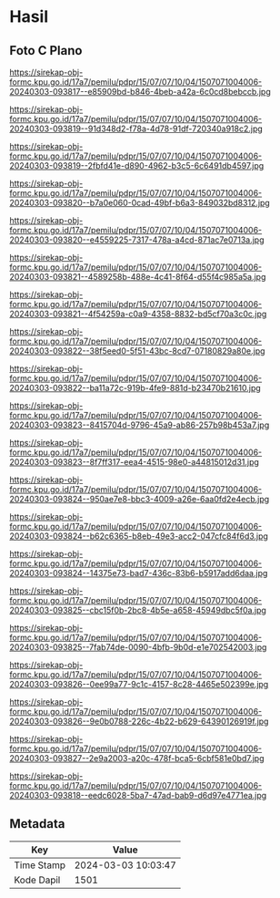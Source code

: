 # Hasil

## Foto C Plano

https://sirekap-obj-formc.kpu.go.id/17a7/pemilu/pdpr/15/07/07/10/04/1507071004006-20240303-093817--e85909bd-b846-4beb-a42a-6c0cd8bebccb.jpg

https://sirekap-obj-formc.kpu.go.id/17a7/pemilu/pdpr/15/07/07/10/04/1507071004006-20240303-093819--91d348d2-f78a-4d78-91df-720340a918c2.jpg

https://sirekap-obj-formc.kpu.go.id/17a7/pemilu/pdpr/15/07/07/10/04/1507071004006-20240303-093819--2fbfd41e-d890-4962-b3c5-6c6491db4597.jpg

https://sirekap-obj-formc.kpu.go.id/17a7/pemilu/pdpr/15/07/07/10/04/1507071004006-20240303-093820--b7a0e060-0cad-49bf-b6a3-849032bd8312.jpg

https://sirekap-obj-formc.kpu.go.id/17a7/pemilu/pdpr/15/07/07/10/04/1507071004006-20240303-093820--e4559225-7317-478a-a4cd-871ac7e0713a.jpg

https://sirekap-obj-formc.kpu.go.id/17a7/pemilu/pdpr/15/07/07/10/04/1507071004006-20240303-093821--4589258b-488e-4c41-8f64-d55f4c985a5a.jpg

https://sirekap-obj-formc.kpu.go.id/17a7/pemilu/pdpr/15/07/07/10/04/1507071004006-20240303-093821--4f54259a-c0a9-4358-8832-bd5cf70a3c0c.jpg

https://sirekap-obj-formc.kpu.go.id/17a7/pemilu/pdpr/15/07/07/10/04/1507071004006-20240303-093822--38f5eed0-5f51-43bc-8cd7-07180829a80e.jpg

https://sirekap-obj-formc.kpu.go.id/17a7/pemilu/pdpr/15/07/07/10/04/1507071004006-20240303-093822--ba11a72c-919b-4fe9-881d-b23470b21610.jpg

https://sirekap-obj-formc.kpu.go.id/17a7/pemilu/pdpr/15/07/07/10/04/1507071004006-20240303-093823--8415704d-9796-45a9-ab86-257b98b453a7.jpg

https://sirekap-obj-formc.kpu.go.id/17a7/pemilu/pdpr/15/07/07/10/04/1507071004006-20240303-093823--8f7ff317-eea4-4515-98e0-a44815012d31.jpg

https://sirekap-obj-formc.kpu.go.id/17a7/pemilu/pdpr/15/07/07/10/04/1507071004006-20240303-093824--950ae7e8-bbc3-4009-a26e-6aa0fd2e4ecb.jpg

https://sirekap-obj-formc.kpu.go.id/17a7/pemilu/pdpr/15/07/07/10/04/1507071004006-20240303-093824--b62c6365-b8eb-49e3-acc2-047cfc84f6d3.jpg

https://sirekap-obj-formc.kpu.go.id/17a7/pemilu/pdpr/15/07/07/10/04/1507071004006-20240303-093824--14375e73-bad7-436c-83b6-b5917add6daa.jpg

https://sirekap-obj-formc.kpu.go.id/17a7/pemilu/pdpr/15/07/07/10/04/1507071004006-20240303-093825--cbc15f0b-2bc8-4b5e-a658-45949dbc5f0a.jpg

https://sirekap-obj-formc.kpu.go.id/17a7/pemilu/pdpr/15/07/07/10/04/1507071004006-20240303-093825--7fab74de-0090-4bfb-9b0d-e1e702542003.jpg

https://sirekap-obj-formc.kpu.go.id/17a7/pemilu/pdpr/15/07/07/10/04/1507071004006-20240303-093826--0ee99a77-9c1c-4157-8c28-4465e502399e.jpg

https://sirekap-obj-formc.kpu.go.id/17a7/pemilu/pdpr/15/07/07/10/04/1507071004006-20240303-093826--9e0b0788-226c-4b22-b629-64390126919f.jpg

https://sirekap-obj-formc.kpu.go.id/17a7/pemilu/pdpr/15/07/07/10/04/1507071004006-20240303-093827--2e9a2003-a20c-478f-bca5-6cbf581e0bd7.jpg

https://sirekap-obj-formc.kpu.go.id/17a7/pemilu/pdpr/15/07/07/10/04/1507071004006-20240303-093818--eedc6028-5ba7-47ad-bab9-d6d97e4771ea.jpg


## Metadata

| Key        | Value               |
| ---------- | ------------------- |
| Time Stamp | 2024-03-03 10:03:47 |
| Kode Dapil | 1501                |



